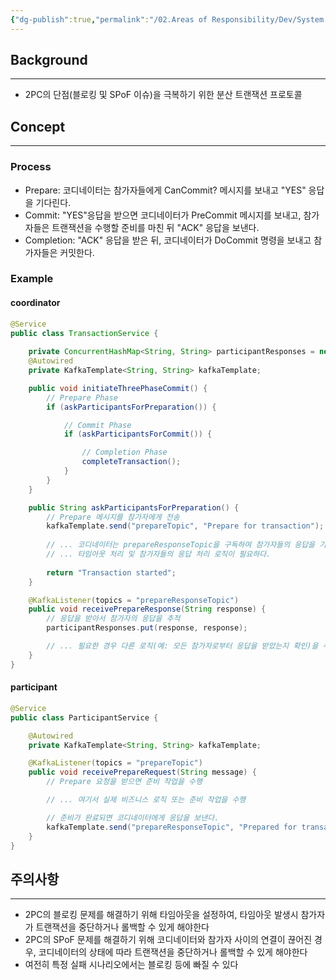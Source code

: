 ```yaml
---
{"dg-publish":true,"permalink":"/02.Areas of Responsibility/Dev/System Design & Design Pattern/3PC(Three Phase Commit)/","tags":["system_design","distributed_transaction","2pc","dev","3pc"],"noteIcon":""}
---
```


## Background
---
- 2PC의 단점(블로킹 및 SPoF 이슈)을 극복하기 위한 분산 트랜잭션 프로토콜
## Concept
---
### Process
- Prepare: 코디네이터는 참가자들에게 CanCommit? 메시지를 보내고 "YES" 응답을 기다린다.
- Commit: "YES"응답을 받으면 코디네이터가 PreCommit 메시지를 보내고, 참가자들은 트랜잭션을 수행할 준비를 마친 뒤 "ACK" 응답을 보낸다.
- Completion: "ACK" 응답을 받은 뒤,  코디네이터가 DoCommit 명령을 보내고 참가자들은 커밋한다.
### Example
#### coordinator
```java
@Service
public class TransactionService {
   
	private ConcurrentHashMap<String, String> participantResponses = new ConcurrentHashMap<>();
    @Autowired
    private KafkaTemplate<String, String> kafkaTemplate;

    public void initiateThreePhaseCommit() {
        // Prepare Phase
        if (askParticipantsForPreparation()) {

            // Commit Phase
            if (askParticipantsForCommit()) {

                // Completion Phase
                completeTransaction();
            }
        }
    }

	public String askParticipantsForPreparation() {
		// Prepare 메시지를 참가자에게 전송
		kafkaTemplate.send("prepareTopic", "Prepare for transaction");
	
		// ... 코디네이터는 prepareResponseTopic을 구독하여 참가자들의 응답을 기다린다.
		// ... 타임아웃 처리 및 참가자들의 응답 처리 로직이 필요하다.
	
		return "Transaction started";
	}

    @KafkaListener(topics = "prepareResponseTopic")
    public void receivePrepareResponse(String response) {
        // 응답을 받아서 참가자의 응답을 추적
        participantResponses.put(response, response);

        // ... 필요한 경우 다른 로직(예: 모든 참가자로부터 응답을 받았는지 확인)을 수행
    }
}
```

#### participant
```java
@Service
public class ParticipantService {

    @Autowired
    private KafkaTemplate<String, String> kafkaTemplate;

    @KafkaListener(topics = "prepareTopic")
    public void receivePrepareRequest(String message) {
        // Prepare 요청을 받으면 준비 작업을 수행

        // ... 여기서 실제 비즈니스 로직 또는 준비 작업을 수행

        // 준비가 완료되면 코디네이터에게 응답을 보낸다.
        kafkaTemplate.send("prepareResponseTopic", "Prepared for transaction");
    }
}

```
## 주의사항
---
- 2PC의 블로킹 문제를 해결하기 위해 타임아웃을 설정하여, 타임아웃 발생시 참가자가 트랜잭션을 중단하거나 롤백할 수 있게 해야한다
- 2PC의 SPoF 문제를 해결하기 위해 코디네이터와 참가자 사이의 연결이 끊어진 경우, 코디네이터의 상태에 따라 트랜잭션을 중단하거나 롤백할 수 있게 해야한다
- 여전히 특정 실패 시나리오에서는 블로킹 등에 빠질 수 있다